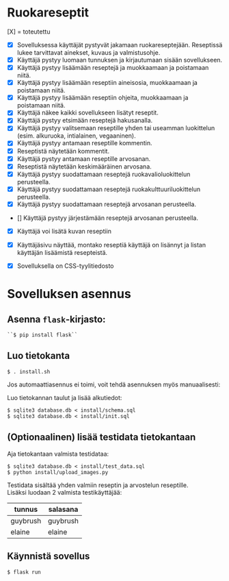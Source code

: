 # Ruokareseptit

[X] = toteutettu      

* [X] Sovelluksessa käyttäjät pystyvät jakamaan ruokareseptejään. Reseptissä lukee tarvittavat ainekset, kuvaus ja valmistusohje.
* [X] Käyttäjä pystyy luomaan tunnuksen ja kirjautumaan sisään sovellukseen.
* [X] Käyttäjä pystyy lisäämään reseptejä ja muokkaamaan ja poistamaan niitä.
* [X] Käyttäjä pystyy lisäämään reseptiin aineisosia, muokkaamaan ja poistamaan niitä.
* [X] Käyttäjä pystyy lisäämään reseptiin ohjeita, muokkaamaan ja poistamaan niitä.
* [X] Käyttäjä näkee kaikki sovellukseen lisätyt reseptit.
* [X] Käyttäjä pystyy etsimään reseptejä hakusanalla.
* [X] Käyttäjä pystyy valitsemaan reseptille yhden tai useamman luokittelun (esim. alkuruoka, intialainen, vegaaninen).
* [X] Käyttäjä pystyy antamaan reseptille kommentin.
* [X] Reseptistä näytetään kommentit.
* [X] Käyttäjä pystyy antamaan reseptille arvosanan.
* [X] Reseptistä näytetään keskimääräinen arvosana.
* [X] Käyttäjä pystyy suodattamaan reseptejä ruokavalioluokittelun perusteella.
* [X] Käyttäjä pystyy suodattamaan reseptejä ruokakulttuuriluokittelun perusteella.
* [X] Käyttäjä pystyy suodattamaan reseptejä arvosanan perusteella.
* [] Käyttäjä pystyy järjestämään reseptejä arvosanan perusteella.
* [X] Käyttäjä voi lisätä kuvan reseptiin
* [X] Käyttäjäsivu näyttää, montako reseptiä käyttäjä on lisännyt ja listan käyttäjän lisäämistä resepteistä.
* [X] Sovelluksella on CSS-tyylitiedosto


# Sovelluksen asennus 

## Asenna `flask`-kirjasto:    
    ``$ pip install flask``

## Luo tietokanta
   
``$ . install.sh``

Jos automaattiasennus ei toimi, voit tehdä asennuksen myös manuaalisesti:

Luo tietokannan taulut ja lisää alkutiedot: 
````
$ sqlite3 database.db < install/schema.sql
$ sqlite3 database.db < install/init.sql
````

## (Optionaalinen) lisää testidata tietokantaan

Aja tietokantaan valmista testidataa:
````
$ sqlite3 database.db < install/test_data.sql
$ python install/upload_images.py
````

Testidata sisältää yhden valmiin reseptin ja arvostelun reseptille.    
Lisäksi luodaan 2 valmista testikäyttäjää:

|tunnus|salasana|
|-|-|
|guybrush|guybrush|
|elaine|elaine|

## Käynnistä sovellus    
`` $ flask run ``
